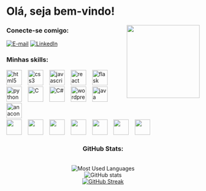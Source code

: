 # Olá, seja bem-vindo!
  
<img align="right" alt="" height="190px" src="https://gifdb.com/images/thumbnail/coding-walking-cat-17mitwkziw2xzxxk.gif">

<h3 align="left">Conecte-se comigo:</h3>

[![E-mail](https://img.shields.io/badge/-Gmail-ad0303?style=for-the-badge&logo=gmail&logoColor=FFF&color:000000)](mailto:kaue.costa15@outlook.com.br)
[![LinkedIn](https://img.shields.io/badge/-LinkedIn-ad0303?style=for-the-badge&logo=linkedin&logoColor=FFF&color:FFF)](https://www.linkedin.com/in/kaue-o-costa/)

<h3 align="left">Minhas skills:</h3>

<div align="left">
  <img src="https://cdn.jsdelivr.net/gh/devicons/devicon/icons/html5/html5-original.svg" height="40" alt="html5 logo"  />
  <img width="8" />
  <img src="https://cdn.jsdelivr.net/gh/devicons/devicon/icons/css3/css3-original.svg" height="40" alt="css3 logo"  />
  <img width="8" />
  <img src="https://cdn.jsdelivr.net/gh/devicons/devicon/icons/javascript/javascript-plain.svg" height="40" alt="javascript logo"  />
  <img width="8" />
  <img src="https://cdn.jsdelivr.net/gh/devicons/devicon/icons/react/react-original.svg" height="40" alt="react logo"  />
  <img width="8" />
  <img src="https://cdn.jsdelivr.net/gh/devicons/devicon@latest/icons/flask/flask-original.svg" height="40" alt='flask'/>
  <img width="8" />
  <img src="https://cdn.jsdelivr.net/gh/devicons/devicon@latest/icons/python/python-original.svg" height="40" alt='python'/>
  <img width="8" />
  <img src="https://cdn.jsdelivr.net/gh/devicons/devicon@latest/icons/c/c-original.svg" height="40" alt='C'/>
  <img width="8" />
  <img src="https://cdn.jsdelivr.net/gh/devicons/devicon@latest/icons/csharp/csharp-original.svg" height="40" alt='C#' />
  <img width="8" />
  <img src="https://cdn.jsdelivr.net/gh/devicons/devicon@latest/icons/wordpress/wordpress-plain.svg" height="40" alt='wordpress'/>
  <img width="8" />
  <img src="https://cdn.jsdelivr.net/gh/devicons/devicon@latest/icons/java/java-original.svg" height="40" alt='java'/>
  <img width="8" />
  <img src="https://cdn.jsdelivr.net/gh/devicons/devicon@latest/icons/anaconda/anaconda-original.svg" height="40" alt='anaconda'/>
  <img width="8" />
</div>
<div align="left">
  <img src="https://cdn.jsdelivr.net/gh/devicons/devicon@latest/icons/cloudflare/cloudflare-original.svg" height="40"/>
  <img width="8" />
  <img src="https://cdn.jsdelivr.net/gh/devicons/devicon@latest/icons/bootstrap/bootstrap-original.svg" height="40"/>
  <img width="8" />
  <img src="https://cdn.jsdelivr.net/gh/devicons/devicon@latest/icons/figma/figma-original.svg" height="40"/>
  <img width="8" />
  <img src="https://cdn.jsdelivr.net/gh/devicons/devicon@latest/icons/microsoftsqlserver/microsoftsqlserver-original.svg" height='40'/>
  <img width="8" />
  <img src="https://cdn.jsdelivr.net/gh/devicons/devicon@latest/icons/postman/postman-original.svg" height="40"/>
  <img width="8" />
  <img src="https://cdn.jsdelivr.net/gh/devicons/devicon@latest/icons/ubuntu/ubuntu-original.svg" height="40"/>
  <img width="8" />
  <img src="https://cdn.jsdelivr.net/gh/devicons/devicon@latest/icons/mongodb/mongodb-original.svg" height="40"/>
  <img width="8" />
<br>                
</div>

<div style="text-align: center;" align="center">
  <h3> GitHub Stats: </h3>
  <br>
  <img src="https://github-readme-stats-git-masterrstaa-rickstaa.vercel.app/api/top-langs/?username=kyuubyN&line_height=10&card_width=290&layout=pie&hide_title=false&count_private=true&langs_count=7&show_icons=true&title_color=ad0303&hide=html,css&bg_color=121111&text_color=FFF&border_radius=3&border_color=1c1c1c" alt="Most Used Languages"><br>
  <img src="https://github-readme-stats-git-masterrstaa-rickstaa.vercel.app/api?username=kyuubyN&hide_title=true&show_icons=true&include_all_commits=false&count_private=true&line_height=25&hide=issues&bg_color=121111&title_color=ad0303&text_color=FFF&border_radius=3&border_color=1c1c1c&icon_color=ad0303&theme=jolly" alt="GitHub stats"><br>
    <a href="https://git.io/streak-stats"><img src="https://github-readme-streak-stats.herokuapp.com?user=kyuubyN&theme=youtube-dark&locale=pt_BR&date_format=j%20M%5B%20Y%5D&hide_current_streak=true" alt="GitHub Streak" /></a>
  </a>
</div>
